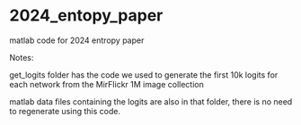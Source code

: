 # 2024_entopy_paper
 matlab code for 2024 entropy paper

Notes:

get_logits folder has the code we used to generate the first 10k logits for each network from the MirFlickr 1M image collection

matlab data files containing the logits are also in that folder, there is no need to regenerate using this code.

